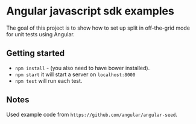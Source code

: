 # Angular javascript sdk examples

The goal of this project is to show how to set up split in off-the-grid mode
for unit tests using Angular.

## Getting started

- `npm install` - (you also need to have bower installed).
- `npm start` it will start a server on `localhost:8000`
- `npm test` will run each test.

## Notes

Used example code from `https://github.com/angular/angular-seed`.
